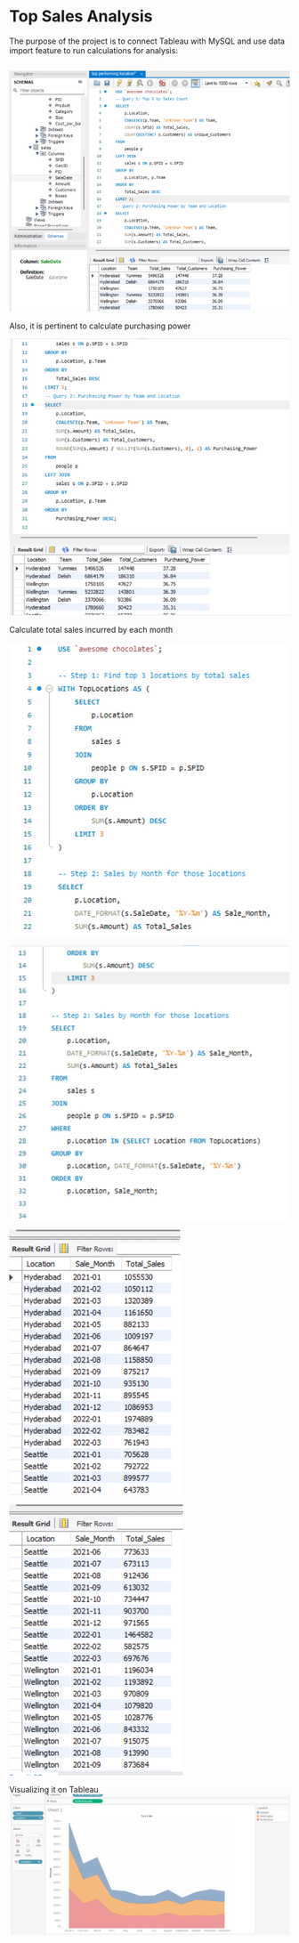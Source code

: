 # Top Sales Analysis 

The purpose of the project is to connect Tableau with MySQL and use data import feature to run calculations for analysis:

``` The database is called, 'awesome chocolates' and entails sales comparison of desserts sold across different regions;
```

![Query Output](https://github.com/junaidnaeem-carleton/Sales-Data-Analysis/blob/main/new_tab1.png?raw=true)

Also, it is pertinent to calculate purchasing power 

![Query Output](https://github.com/junaidnaeem-carleton/Sales-Data-Analysis/blob/main/new_tab2.png?raw=true)


Calculate total sales incurred by each month

![Query Output](https://github.com/junaidnaeem-carleton/Sales-Data-Analysis/blob/main/newtab4.png?raw=true)

![Query Output](https://github.com/junaidnaeem-carleton/Sales-Data-Analysis/blob/main/newtab5.png?raw=true)

![Query Output](https://github.com/junaidnaeem-carleton/Sales-Data-Analysis/blob/main/nt1.png?raw=true)

![Query Output](https://github.com/junaidnaeem-carleton/Sales-Data-Analysis/blob/main/nt2.png?raw=true)

Visualizing it on Tableau
![Query Output](https://github.com/junaidnaeem-carleton/Sales-Data-Analysis/blob/main/new_tab3.png?raw=true)

